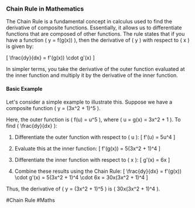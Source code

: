 ### Chain Rule in Mathematics

The Chain Rule is a fundamental concept in calculus used to find the derivative of composite functions. Essentially, it allows us to differentiate functions that are composed of other functions. The rule states that if you have a function \( y = f(g(x)) \), then the derivative of \( y \) with respect to \( x \) is given by:

\[
\frac{dy}{dx} = f'(g(x)) \cdot g'(x)
\]

In simpler terms, you take the derivative of the outer function evaluated at the inner function and multiply it by the derivative of the inner function.

#### Basic Example

Let's consider a simple example to illustrate this. Suppose we have a composite function \( y = (3x^2 + 1)^5 \).

Here, the outer function is \( f(u) = u^5 \), where \( u = g(x) = 3x^2 + 1 \). To find \( \frac{dy}{dx} \):

1. Differentiate the outer function with respect to \( u \): 
   \[
   f'(u) = 5u^4
   \]
   
2. Evaluate this at the inner function:
   \[
   f'(g(x)) = 5(3x^2 + 1)^4
   \]

3. Differentiate the inner function with respect to \( x \):
   \[
   g'(x) = 6x
   \]

4. Combine these results using the Chain Rule:
   \[
   \frac{dy}{dx} = f'(g(x)) \cdot g'(x) = 5(3x^2 + 1)^4 \cdot 6x = 30x(3x^2 + 1)^4
   \]

Thus, the derivative of \( y = (3x^2 + 1)^5 \) is \( 30x(3x^2 + 1)^4 \).

#Chain Rule #Maths